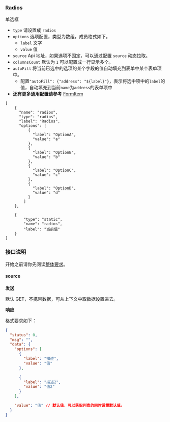 ### Radios

单选框

- `type` 请设置成 `radios`
- `options` 选项配置，类型为数组，成员格式如下。
  - `label` 文字
  - `value` 值
- `source` Api 地址，如果选项不固定，可以通过配置 `source` 动态拉取。
- `columnsCount` 默认为 `1` 可以配置成一行显示多个。
- `autoFill` 将当前已选中的选项的某个字段的值自动填充到表单中某个表单项中。
  - 配置`"autoFill": {"address": "${label}"}`，表示将选中项中的`label`的值，自动填充到当前`name`为`address`的表单项中
- **还有更多通用配置请参考** [FormItem](./FormItem.md)

```schema:height="330" scope="form"
[
    {
      "name": "radios",
      "type": "radios",
      "label": "Radios",
      "options": [
          {
            "label": "OptionA",
            "value": "a"
          },
          {
            "label": "OptionB",
            "value": "b"
          },
          {
            "label": "OptionC",
            "value": "c"
          },
          {
            "label": "OptionD",
            "value": "d"
          }
        ]
    },

    {
        "type": "static",
        "name": "radios",
        "label": "当前值"
    }
]
```

### 接口说明

开始之前请你先阅读[整体要求](../api.md)。

#### source

**发送**

默认 GET，不携带数据，可从上下文中取数据设置进去。

**响应**

格式要求如下：

```json
{
  "status": 0,
  "msg": "",
  "data": {
    "options": [
      {
        "label": "描述",
        "value": "值"
      },

      {
        "label": "描述2",
        "value": "值2"
      }
    ],

    "value": "值" // 默认值，可以获取列表的同时设置默认值。
  }
}
```
